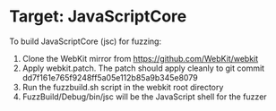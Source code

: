 # Target: JavaScriptCore

To build JavaScriptCore (jsc) for fuzzing:

1. Clone the WebKit mirror from https://github.com/WebKit/webkit
2. Apply webkit.patch. The patch should apply cleanly to git commit dd7f161e765f9248ff5a05e112b85a9b345e8079
3. Run the fuzzbuild.sh script in the webkit root directory
4. FuzzBuild/Debug/bin/jsc will be the JavaScript shell for the fuzzer
